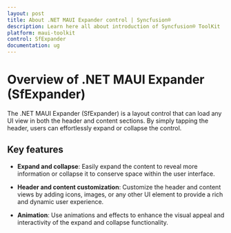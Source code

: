 ```yaml
---
layout: post
title: About .NET MAUI Expander control | Syncfusion®
description: Learn here all about introduction of Syncfusion® ToolKit .NET MAUI Expander (SfExpander) control, its elements and more.
platform: maui-toolkit
control: SfExpander
documentation: ug
---
```


# Overview of .NET MAUI Expander (SfExpander)

The .NET MAUI Expander (SfExpander) is a layout control that can load any UI view in both the header and content sections. By simply tapping the header, users can effortlessly expand or collapse the control.

## Key features

* **Expand and collapse**: Easily expand the content to reveal more information or collapse it to conserve space within the user interface.

* **Header and content customization**: Customize the header and content views by adding icons, images, or any other UI element to provide a rich and dynamic user experience.

* **Animation**: Use animations and effects to enhance the visual appeal and interactivity of the expand and collapse functionality.